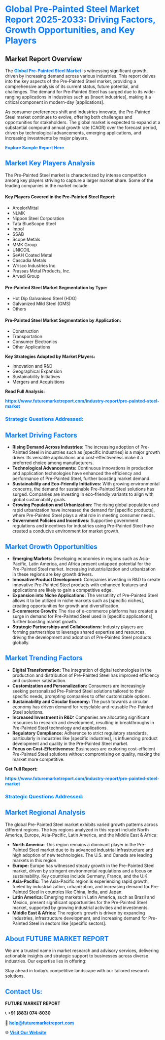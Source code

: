 <h1 style="color: #007BFF;">Global Pre-Painted Steel Market Report 2025-2033: Driving Factors, Growth Opportunities, and Key Players</h1>

<section id="overview">
<h2>Market Report Overview</h2>
<p>The <a href="https://www.futuremarketreport.com/industry-report/pre-painted-steel-market" style="color: #007BFF; text-decoration: none;"><strong>Global Pre-Painted Steel Market</strong></a> is witnessing significant growth, driven by increasing demand across various industries. This report delves into the key aspects of the Pre-Painted Steel market, providing a comprehensive analysis of its current status, future potential, and challenges. The demand for Pre-Painted Steel has surged due to its wide-ranging applications in industries such as [insert industries], making it a critical component in modern-day [applications].</p>
<p>As consumer preferences shift and industries innovate, the Pre-Painted Steel market continues to evolve, offering both challenges and opportunities for stakeholders. The global market is expected to expand at a substantial compound annual growth rate (CAGR) over the forecast period, driven by technological advancements, emerging applications, and increasing investments by major players.</p>
</section>

<section id="overview">
<p><a href="https://www.futuremarketreport.com/request-sample/reportId=114350" style="color: #007BFF; text-decoration: none;"><strong>Explore Sample Report Here</strong></a></p>
</section>

<section id="key-players">
<h2 style="color: #007BFF;">Market Key Players Analysis</h2>
<p>The Pre-Painted Steel market is characterized by intense competition among key players striving to capture a larger market share. Some of the leading companies in the market include:</p>
<h4>Key Players Covered in the Pre-Painted Steel Report:</h4>
<ul><li>ArcelorMittal</li><li>NLMK</li><li>Nippon Steel Corporation</li><li>Tata BlueScope Steel</li><li>Impol</li><li>SSAB</li><li>Scope Metals</li><li>MMK Group</li><li>UNICOIL</li><li>SeAH Coated Metal</li><li>Cascadia Metals</li><li>Wrisco Industries Inc.</li><li>Prassas Metal Products, Inc.</li><li>Arvedi Group</li></ul>
<h4>Pre-Painted Steel Market Segmentation by Type:</h4>
<ul><li>Hot Dip Galvanised Steel (HDG)</li><li>Galvanized Mild Steel (GMS)</li><li>Others</li></ul>

<h4>Pre-Painted Steel Market Segmentation by Application:</h4>
<ul><li>Construction</li><li>Transportation</li><li>Consumer Electronics</li><li>Other Applications</li></ul>
<p><strong>Key Strategies Adopted by Market Players:</strong></p>
<ul>
<li>Innovation and R&D</li>
<li>Geographical Expansion</li>
<li>Sustainability Initiatives</li>
<li>Mergers and Acquisitions</li>
</ul>
</section>

<section>
<p><strong>Read Full Analysis: </strong></p><a href="https://www.futuremarketreport.com/industry-report/pre-painted-steel-market" style="color: #007BFF; text-decoration: none;"><strong>https://www.futuremarketreport.com/industry-report/pre-painted-steel-market</strong></a>
<h3 style="color: #007BFF;">Strategic Questions Addressed:</h3>
</section>

<section id="driving-factors">
<h2 style="color: #007BFF;">Market Driving Factors</h2>
<ul>
<li><strong>Rising Demand Across Industries:</strong> The increasing adoption of Pre-Painted Steel in industries such as [specific industries] is a major growth driver. Its versatile applications and cost-effectiveness make it a preferred choice among manufacturers.</li>
<li><strong>Technological Advancements:</strong> Continuous innovations in production and application technologies have enhanced the efficiency and performance of Pre-Painted Steel, further boosting market demand.</li>
<li><strong>Sustainability and Eco-Friendly Initiatives:</strong> With growing environmental concerns, the demand for sustainable Pre-Painted Steel solutions has surged. Companies are investing in eco-friendly variants to align with global sustainability goals.</li>
<li><strong>Growing Population and Urbanization:</strong> The rising global population and rapid urbanization have increased the demand for [specific products], where Pre-Painted Steel plays a vital role in meeting consumer needs.</li>
<li><strong>Government Policies and Incentives:</strong> Supportive government regulations and incentives for industries using Pre-Painted Steel have created a conducive environment for market growth.</li>
</ul>
</section>

<section id="growth-opportunities">
<h2 style="color: #007BFF;">Market Growth Opportunities</h2>
<ul>
<li><strong>Emerging Markets:</strong> Developing economies in regions such as Asia-Pacific, Latin America, and Africa present untapped potential for the Pre-Painted Steel market. Increasing industrialization and urbanization in these regions are key growth drivers.</li>
<li><strong>Innovative Product Development:</strong> Companies investing in R&D to create innovative Pre-Painted Steel products with enhanced features and applications are likely to gain a competitive edge.</li>
<li><strong>Expansion into Niche Applications:</strong> The versatility of Pre-Painted Steel allows it to be utilized in niche markets such as [specific niches], creating opportunities for growth and diversification.</li>
<li><strong>E-commerce Growth:</strong> The rise of e-commerce platforms has created a surge in demand for Pre-Painted Steel used in [specific applications], further boosting market growth.</li>
<li><strong>Strategic Partnerships and Collaborations:</strong> Industry players are forming partnerships to leverage shared expertise and resources, driving the development and adoption of Pre-Painted Steel products globally.</li>
</ul>
</section>

<section id="trending-factors">
<h2 style="color: #007BFF;">Market Trending Factors</h2>
<ul>
<li><strong>Digital Transformation:</strong> The integration of digital technologies in the production and distribution of Pre-Painted Steel has improved efficiency and customer satisfaction.</li>
<li><strong>Customization and Personalization:</strong> Consumers are increasingly seeking personalized Pre-Painted Steel solutions tailored to their specific needs, prompting companies to offer customizable options.</li>
<li><strong>Sustainability and Circular Economy:</strong> The push towards a circular economy has driven demand for recyclable and reusable Pre-Painted Steel solutions.</li>
<li><strong>Increased Investment in R&D:</strong> Companies are allocating significant resources to research and development, resulting in breakthroughs in Pre-Painted Steel technology and applications.</li>
<li><strong>Regulatory Compliance:</strong> Adherence to strict regulatory standards, particularly in industries like [specific industries], is influencing product development and quality in the Pre-Painted Steel market.</li>
<li><strong>Focus on Cost-Effectiveness:</strong> Businesses are exploring cost-efficient Pre-Painted Steel solutions without compromising on quality, making the market more competitive.</li>
</ul>
</section>

<section>
<p><strong>Get Full Report: </strong></p><a href="https://www.futuremarketreport.com/industry-report/pre-painted-steel-market" style="color: #007BFF; text-decoration: none;"><strong>https://www.futuremarketreport.com/industry-report/pre-painted-steel-market</strong></a>
<h3 style="color: #007BFF;">Strategic Questions Addressed:</h3>
</section>


<section id="regional-analysis">
<h2 style="color: #007BFF;">Market Regional Analysis</h2>
<p>The global Pre-Painted Steel market exhibits varied growth patterns across different regions. The key regions analyzed in this report include North America, Europe, Asia-Pacific, Latin America, and the Middle East & Africa:</p>
<ul>
<li><strong>North America:</strong> This region remains a dominant player in the Pre-Painted Steel market due to its advanced industrial infrastructure and high adoption of new technologies. The U.S. and Canada are leading markets in this region.</li>
<li><strong>Europe:</strong> Europe has witnessed steady growth in the Pre-Painted Steel market, driven by stringent environmental regulations and a focus on sustainability. Key countries include Germany, France, and the U.K.</li>
<li><strong>Asia-Pacific:</strong> The Asia-Pacific region is experiencing rapid growth, fueled by industrialization, urbanization, and increasing demand for Pre-Painted Steel in countries like China, India, and Japan.</li>
<li><strong>Latin America:</strong> Emerging markets in Latin America, such as Brazil and Mexico, present significant opportunities for the Pre-Painted Steel market, supported by growing industrial activities and investments.</li>
<li><strong>Middle East & Africa:</strong> The region’s growth is driven by expanding industries, infrastructure development, and increasing demand for Pre-Painted Steel in sectors like [specific sectors].</li>
</ul>
</section>

<footer>
<h2 style="color: #007BFF;">About FUTURE MARKET REPORT</h2>
<p>We are a trusted name in market research and advisory services, delivering actionable insights and strategic support to businesses across diverse industries. Our expertise lies in offering:</p>

<p>Stay ahead in today’s competitive landscape with our tailored research solutions.</p>

<h2 style="color: #007BFF;">Contact Us:</h2>
<p><strong>FUTURE MARKET REPORT</strong></p>
<p>📞 <strong>+91 (883) 074-8030</strong></p>
<p>📧 <strong><a href="mailto:help@futuremarketreport.com" style="color: #007BFF;">help@futuremarketreport.com</a></strong></p>
<p>🌐 <strong><a href="https://www.futuremarketreport.com/" style="color: #007BFF;">Visit Our Website</a></strong></p>
</footer>